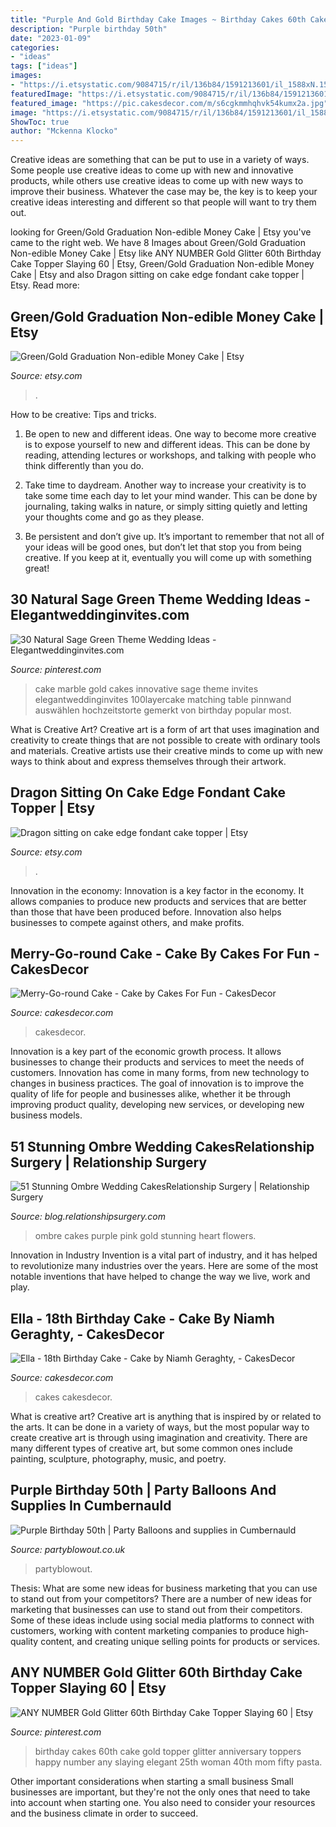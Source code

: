 ```yaml
---
title: "Purple And Gold Birthday Cake Images ~ Birthday Cakes 60th Cake Gold Topper Glitter Anniversary Toppers Happy Number Any Slaying Elegant 25th Woman 40th Mom Fifty Pasta"
description: "Purple birthday 50th"
date: "2023-01-09"
categories:
- "ideas"
tags: ["ideas"]
images:
- "https://i.etsystatic.com/9084715/r/il/136b84/1591213601/il_1588xN.1591213601_5cc8.jpg"
featuredImage: "https://i.etsystatic.com/9084715/r/il/136b84/1591213601/il_1588xN.1591213601_5cc8.jpg"
featured_image: "https://pic.cakesdecor.com/m/s6cgkmmhqhvk54kumx2a.jpg"
image: "https://i.etsystatic.com/9084715/r/il/136b84/1591213601/il_1588xN.1591213601_5cc8.jpg"
ShowToc: true
author: "Mckenna Klocko"
---
```



Creative ideas are something that can be put to use in a variety of ways. Some people use creative ideas to come up with new and innovative products, while others use creative ideas to come up with new ways to improve their business. Whatever the case may be, the key is to keep your creative ideas interesting and different so that people will want to try them out.

	

		
looking for Green/Gold Graduation Non-edible Money Cake | Etsy you've came to the right web. We have 8 Images about Green/Gold Graduation Non-edible Money Cake | Etsy like ANY NUMBER Gold Glitter 60th Birthday Cake Topper Slaying 60 | Etsy, Green/Gold Graduation Non-edible Money Cake | Etsy and also Dragon sitting on cake edge fondant cake topper | Etsy. Read more:
		
    
## Green/Gold Graduation Non-edible Money Cake | Etsy

<img loading=lazy src="https://i.etsystatic.com/16529522/r/il/677aac/2265105167/il_1140xN.2265105167_rh69.jpg" onerror="this.onerror=null;this.src='https://tse1.mm.bing.net/th?id=OIP.RFTeNDn5b5wC9M6OaWsRJAHaJ4&amp;pid=15.1';" alt="Green/Gold Graduation Non-edible Money Cake | Etsy">

_Source: etsy.com_

>. 

	

How to be creative: Tips and tricks.
1. Be open to new and different ideas. One way to become more creative is to expose yourself to new and different ideas. This can be done by reading, attending lectures or workshops, and talking with people who think differently than you do.
2. Take time to daydream. Another way to increase your creativity is to take some time each day to let your mind wander. This can be done by journaling, taking walks in nature, or simply sitting quietly and letting your thoughts come and go as they please.

3. Be persistent and don’t give up. It’s important to remember that not all of your ideas will be good ones, but don’t let that stop you from being creative. If you keep at it, eventually you will come up with something great!

    
## 30 Natural Sage Green Theme Wedding Ideas - Elegantweddinginvites.com

<img loading=lazy src="https://i.pinimg.com/736x/d2/94/23/d294234befb3f1463f2d7049b558efcc.jpg" onerror="this.onerror=null;this.src='https://tse1.mm.bing.net/th?id=OIP.Hgpl7-ppdDfvYki1kQknTgHaLH&amp;pid=15.1';" alt="30 Natural Sage Green Theme Wedding Ideas - Elegantweddinginvites.com">

_Source: pinterest.com_

>cake marble gold cakes innovative sage theme invites elegantweddinginvites 100layercake matching table pinnwand auswählen hochzeitstorte gemerkt von birthday popular most. 

	

What is Creative Art?
Creative art is a form of art that uses imagination and creativity to create things that are not possible to create with ordinary tools and materials. Creative artists use their creative minds to come up with new ways to think about and express themselves through their artwork.

    
## Dragon Sitting On Cake Edge Fondant Cake Topper | Etsy

<img loading=lazy src="https://i.etsystatic.com/9084715/r/il/136b84/1591213601/il_1588xN.1591213601_5cc8.jpg" onerror="this.onerror=null;this.src='https://tse1.mm.bing.net/th?id=OIP.cVYxiYR5YpnTtKHXEz5gwQHaJ3&amp;pid=15.1';" alt="Dragon sitting on cake edge fondant cake topper | Etsy">

_Source: etsy.com_

>. 

	

Innovation in the economy:
Innovation is a key factor in the economy. It allows companies to produce new products and services that are better than those that have been produced before. Innovation also helps businesses to compete against others, and make profits.

    
## Merry-Go-round Cake - Cake By Cakes For Fun - CakesDecor

<img loading=lazy src="https://pic.cakesdecor.com/m/fcmkvuapjtxpeqqkbm6j.jpg" onerror="this.onerror=null;this.src='https://tse3.mm.bing.net/th?id=OIP.osGIgZF8kXlwS52hvxu7pgHaKf&amp;pid=15.1';" alt="Merry-Go-round Cake - Cake by Cakes For Fun - CakesDecor">

_Source: cakesdecor.com_

>cakesdecor. 

	

Innovation is a key part of the economic growth process. It allows businesses to change their products and services to meet the needs of customers. Innovation has come in many forms, from new technology to changes in business practices. The goal of innovation is to improve the quality of life for people and businesses alike, whether it be through improving product quality, developing new services, or developing new business models.

    
## 51 Stunning Ombre Wedding CakesRelationship Surgery | Relationship Surgery

<img loading=lazy src="http://blog.relationshipsurgery.com/wp-content/uploads/2015/03/07143c3f60468b4e2e832d152a0138d6.jpg" onerror="this.onerror=null;this.src='https://tse3.mm.bing.net/th?id=OIP.jVar1nEHT3xyhrsRA0DRCAHaLI&amp;pid=15.1';" alt="51 Stunning Ombre Wedding CakesRelationship Surgery | Relationship Surgery">

_Source: blog.relationshipsurgery.com_

>ombre cakes purple pink gold stunning heart flowers. 

	

Innovation in Industry
Invention is a vital part of industry, and it has helped to revolutionize many industries over the years. Here are some of the most notable inventions that have helped to change the way we live, work and play.

    
## Ella - 18th Birthday Cake - Cake By Niamh Geraghty, - CakesDecor

<img loading=lazy src="https://pic.cakesdecor.com/m/s6cgkmmhqhvk54kumx2a.jpg" onerror="this.onerror=null;this.src='https://tse3.mm.bing.net/th?id=OIP.5-66Xtbl0Gs0SpekFNtXRAHaKh&amp;pid=15.1';" alt="Ella - 18th Birthday Cake - Cake by Niamh Geraghty, - CakesDecor">

_Source: cakesdecor.com_

>cakes cakesdecor. 

	

What is creative art?
Creative art is anything that is inspired by or related to the arts. It can be done in a variety of ways, but the most popular way to create creative art is through using imagination and creativity. There are many different types of creative art, but some common ones include painting, sculpture, photography, music, and poetry.

    
## Purple Birthday 50th | Party Balloons And Supplies In Cumbernauld

<img loading=lazy src="http://www.partyblowout.co.uk/wp-content/uploads/2019/07/Purple-birthday-50th.jpg" onerror="this.onerror=null;this.src='https://tse4.mm.bing.net/th?id=OIP.AbIpkyce1jBWSCOdxhN0RQHaNK&amp;pid=15.1';" alt="Purple Birthday 50th | Party Balloons and supplies in Cumbernauld">

_Source: partyblowout.co.uk_

>partyblowout. 

	

Thesis: What are some new ideas for business marketing that you can use to stand out from your competitors?
There are a number of new ideas for marketing that businesses can use to stand out from their competitors. Some of these ideas include using social media platforms to connect with customers, working with content marketing companies to produce high-quality content, and creating unique selling points for products or services.

    
## ANY NUMBER Gold Glitter 60th Birthday Cake Topper Slaying 60 | Etsy

<img loading=lazy src="https://i.pinimg.com/736x/6c/33/bc/6c33bce75ce291dd91d9c95064675b27.jpg" onerror="this.onerror=null;this.src='https://tse3.mm.bing.net/th?id=OIP.uvIhu5cMJZuTVBo7ySthDwHaJ4&amp;pid=15.1';" alt="ANY NUMBER Gold Glitter 60th Birthday Cake Topper Slaying 60 | Etsy">

_Source: pinterest.com_

>birthday cakes 60th cake gold topper glitter anniversary toppers happy number any slaying elegant 25th woman 40th mom fifty pasta. 

	

Other important considerations when starting a small business
Small businesses are important, but they're not the only ones that need to take into account when starting one. You also need to consider your resources and the business climate in order to succeed.


